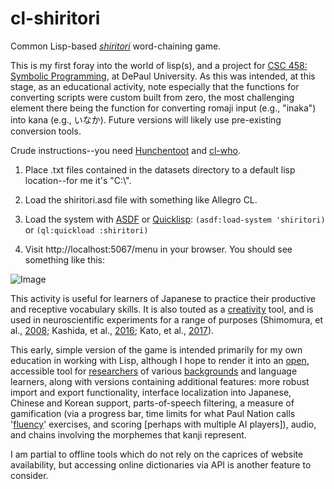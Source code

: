 # cl-shiritori
Common Lisp-based [*shiritori*](https://www.japantimes.co.jp/life/2017/01/16/language/shiritori-simple-game-thats-great-practicing-japanese-vocab/) word-chaining game.

This is my first foray into the world of lisp(s), and a project for [CSC 458: Symbolic Programming](http://reed.cs.depaul.edu/peterh/class/csc458/), at DePaul University. As this was intended, at this stage, as an educational activity, note especially that the functions for converting scripts were custom built from zero, the most challenging element there being the function for converting romaji input (e.g., "inaka") into kana (e.g., いなか). Future versions will likely use pre-existing conversion tools.

Crude instructions--you need [Hunchentoot](https://edicl.github.io/hunchentoot/) and [cl-who](https://common-lisp.net/~loliveira/ediware/cl-who/doc/).

1. Place .txt files contained in the datasets directory to a default lisp location--for me it's "C:\\". 

2. Load the shiritori.asd file with something like Allegro CL.

3. Load the system with [ASDF](https://common-lisp.net/project/asdf/) or [Quicklisp](https://www.quicklisp.org/beta/): `(asdf:load-system 'shiritori)` or `(ql:quickload :shiritori)`

4. Visit http://localhost:5067/menu in your browser. You should see something like this:

![Image](https://erikmcguire.github.io/assets/img/cls%20menu%20ss.png)

This activity is useful for learners of Japanese to practice their productive and receptive vocabulary skills. It is also touted as a [creativity](http://tedtalkspsychology.com/play-this-game-to-come-up-with-original-ideas-with-shimpei-takahashi/) tool, and is used in neuroscientific experiments for a range of purposes (Shimomura, et al., [2008](https://goo.gl/1R8bSW); Kashida, et al., [2016](https://goo.gl/He7Fau); Kato, et al., [2017](https://goo.gl/3sgZZJ)).

This early, simple version of the game is intended primarily for my own education in working with Lisp, although I hope to render it into an [open](http://www.xinhuanet.com/english/2017-06/04/c_136338015.htm), accessible tool for [researchers](https://www.nature.com/news/why-scientists-must-share-their-research-code-1.20504) of various [backgrounds](https://www.nature.com/nature/journal/v541/n7638/full/nj7638-563a.html) and language learners, along with versions containing additional features: more robust import and export functionality, interface localization into Japanese, Chinese and Korean support, parts-of-speech filtering, a measure of gamification (via a progress bar, time limits for what Paul Nation calls '[fluency](https://profesorbaker.wordpress.com/2011/04/02/dr-paul-nation-explains-the-4-3-2-fluency-activity/)' exercises, and scoring \[perhaps with multiple AI players\]), audio, and chains involving the morphemes that kanji represent.

I am partial to offline tools which do not rely on the caprices of website availability, but accessing online dictionaries via API is another feature to consider.
